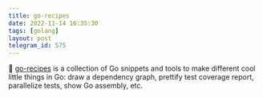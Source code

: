```yaml
---
title: go-recipes
date: 2022-11-14 16:35:30
tags: [golang]
layout: post
telegram_id: 575
---
```


🏃 [go-recipes](https://github.com/nikolaydubina/go-recipes) is a collection of Go snippets and tools to make different cool little things in Go: draw a dependency graph, prettify test coverage report, parallelize tests, show Go assembly, etc.

